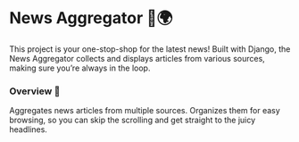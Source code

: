 # News Aggregator 📰🌍
This project is your one-stop-shop for the latest news! Built with Django, the News Aggregator collects and displays articles from various sources, making sure you’re always in the loop.

### Overview 🎉
Aggregates news articles from multiple sources.
Organizes them for easy browsing, so you can skip the scrolling and get straight to the juicy headlines.
